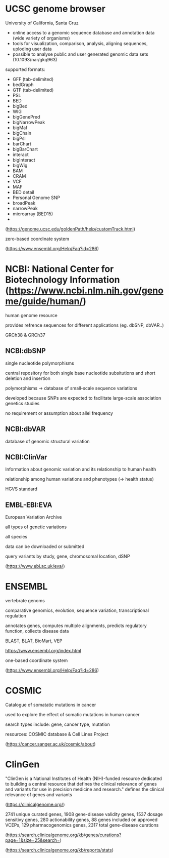 # UCSC genome browser 
University of California, Santa Cruz
- online access to a genomic sequence database and annotation data (wide variety of organisms)
- tools for visualization, comparison, analysis, aligning sequences, uploding user data
- possible to analyse public and user generated genomic data sets
(10.1093/nar/gkq963)

supported formats: 
- GFF (tab-delimited)
- bedGraph
- GTF (tab-delimited)
- PSL
- BED
- bigBed
- WIG
- bigGenePred
- bigNarrowPeak
- bigMaf
- bigChain
- bigPsl
- barChart
- bigBarChart
- interact
- bigInteract
- bigWig
- BAM
- CRAM
- VCF
-  MAF
- BED detail
- Personal Genome SNP
- broadPeak
- narrowPeak
- microarray (BED15)
- 
(https://genome.ucsc.edu/goldenPath/help/customTrack.html)

zero-based coordinate system

(https://www.ensembl.org/Help/Faq?id=286)

# NCBI: National Center for Biotechnology Information (https://www.ncbi.nlm.nih.gov/genome/guide/human/)

human genome resource

provides refrence sequences for different applications (eg. dbSNP, dbVAR..)

GRCh38 & GRCh37

## NCBI:dbSNP
single nucleotide polymorphisms

central repository for both single base nucleotide subsitutions and short deletion and insertion 

polymorphisms -> database of small-scale sequence variations

developed because SNPs are expected to facilitate large-scale association genetics studies

no requirement or assumption about allel frequency
## NCBI:dbVAR
database of genomic structural variation
## NCBI:ClinVar
Information about genomic variation and its relationship to human health

relationship among human variations and phenotypes (-> health status)

HGVS standard

## EMBL-EBI:EVA
European Variation Archive 

all types of genetic variations

all species

data can be downloaded or submitted

query variants by study, gene, chromosomal location, dSNP

(https://www.ebi.ac.uk/eva/)


# ENSEMBL
vertebrate genoms

comparative genomics, evolution, sequence variation, transcriptional regulation

annotates genes, computes multiple alignments, predicts regulatory function, collects disease data

BLAST, BLAT, BioMart, VEP

https://www.ensembl.org/index.html

one-based coordinate system

(https://www.ensembl.org/Help/Faq?id=286)

# COSMIC
Catalogue of somatatic mutations in cancer

used to explore the effect of somatic mutations in human cancer

search types include: gene, cancer type, mutation

resources: COSMIC database & Cell Lines Project

(https://cancer.sanger.ac.uk/cosmic/about)


# ClinGen
"ClinGen is a National Institutes of Health (NIH)-funded resource dedicated to building a central resource that defines the clinical relevance of genes and variants for use in precision medicine and research."
defines the clinical relevance of genes and variants

(https://clinicalgenome.org/)

2741 unique curated genes, 1908 gene-disease validity genes, 1537 dosage sensitivy genes, 280 actionability genes,  88 genes included on approved VCEPs, 129 pharmacogenomics genes, 2317 total gene-disease curations

(https://search.clinicalgenome.org/kb/genes/curations?page=1&size=25&search=)

(https://search.clinicalgenome.org/kb/reports/stats)
